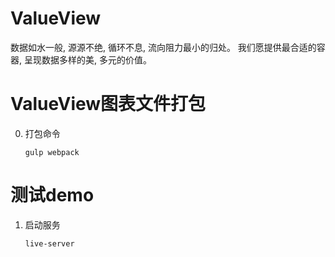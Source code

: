 # ValueView
数据如水一般, 源源不绝, 循环不息, 流向阻力最小的归处。 我们愿提供最合适的容器, 呈现数据多样的美, 多元的价值。


# ValueView图表文件打包

0. 打包命令
    ```
    gulp webpack
    ```

# 测试demo

1. 启动服务
    ```
    live-server
    ```